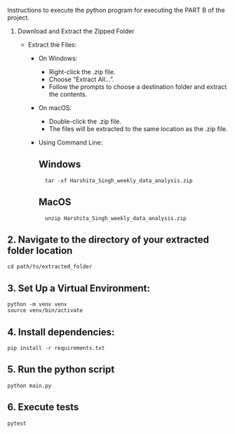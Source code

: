 Instructions to execute the python program for executing the PART B of the project.

1. Download and Extract the Zipped Folder
    *  Extract the Files:

        * On Windows:

            * Right-click the .zip file.
            * Choose “Extract All…”.
            * Follow the prompts to choose a destination folder and extract the contents.
        * On macOS:

            * Double-click the .zip file.
            * The files will be extracted to the same location as the .zip file.
        * Using Command Line:
            ## Windows
                tar -xf Harshita_Singh_weekly_data_analysis.zip

            ## MacOS
                unzip Harshita_Singh_weekly_data_analysis.zip

## 2. Navigate to the directory of your extracted folder location
    cd path/to/extracted_folder

## 3. Set Up a Virtual Environment:
    python -m venv venv
    source venv/bin/activate

## 4. Install dependencies:
    pip install -r requirements.txt

## 5. Run the python script
    python main.py


## 6. Execute tests
    pytest
